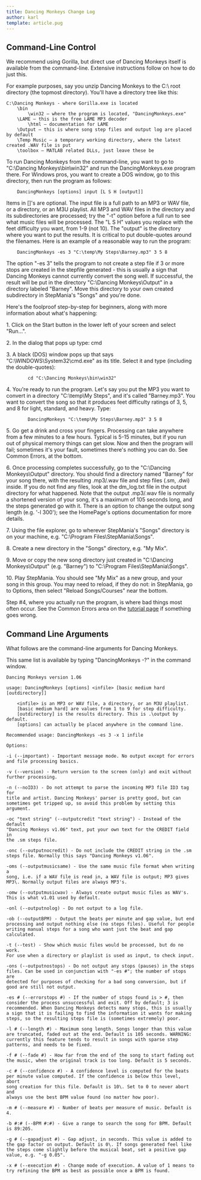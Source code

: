 ```yaml
---
title: Dancing Monkeys Change Log
author: karl
template: article.pug
---
```


## Command-Line Control

We recommend using Gorilla, but direct use of Dancing Monkeys itself is available from the command-line. Extensive instructions follow on how to do just this.

For example purposes, say you unzip Dancing Monkeys to the C:\ root directory (the topmost directory). You'll have a directory tree like this:

```
C:\Dancing Monkeys - where Gorilla.exe is located
    \bin
        \win32 – where the program is located, "DancingMonkeys.exe"
    \LAME – this is the free LAME MP3 decoder
        \html – documentation for LAME
    \Output – this is where song step files and output log are placed by default
    \Temp Music – a temporary working directory, where the latest created .WAV file is put
    \toolbox – MATLAB related DLLs, just leave these be
```

To run Dancing Monkeys from the command-line, you want to go to "C:\Dancing Monkeys\bin\win32" and run the DancingMonkeys.exe program there. For Windows pros, you want to create a DOS window, go to this directory, then run the program as follows:

```
    DancingMonkeys [options] input [L S H [output]]
```

Items in []'s are optional. The input file is a full path to an MP3 or WAV file, or a directory, or an M3U playlist. All MP3 and WAV files in the directory and its subdirectories are processed; try the "-t" option before a full run to see what music files will be processed. The "L S H" values you replace with the feet difficulty you want, from 1-9 (not 10). The "output" is the directory where you want to put the results. It is critical to put double-quotes around the filenames. Here is an example of a reasonable way to run the program:

```
    DancingMonkeys -es 3 "C:\temp\My Steps\Barney.mp3" 3 5 8
```

The option "-es 3" tells the program to not create a step file if 3 or more stops are created in the stepfile generated - this is usually a sign that Dancing Monkeys cannot currently convert the song well. If successful, the result will be put in the directory "C:\Dancing Monkeys\Output" in a directory labeled "Barney". Move this directory to your own created subdirectory in StepMania's "Songs" and you're done.

Here's the foolproof step-by-step for beginners, along with more information about what's happening:

1\. Click on the Start button in the lower left of your screen and select "Run...".

2\. In the dialog that pops up type: cmd

3\. A black (DOS) window pops up that says "C:\WINDOWS\System32\cmd.exe" as its title. Select it and type (including the double-quotes):

```
        cd "C:\Dancing Monkeys\bin\win32"
```

4\. You're ready to run the program. Let's say you put the MP3 you want to convert in a directory "C:\temp\My Steps", and it's called "Barney.mp3". You want to convert the song so that it produces feet difficulty ratings of 3, 5, and 8 for light, standard, and heavy. Type:

```
        DancingMonkeys "C:\temp\My Steps\Barney.mp3" 3 5 8
```

5\. Go get a drink and cross your fingers. Processing can take anywhere from a few minutes to a few hours. Typical is 5-15 minutes, but if you run out of physical memory things can get slow. Now and then the program will fail; sometimes it's your fault, sometimes there's nothing you can do. See Common Errors, at the bottom.

6\. Once processing completes successfully, go to the "C:\Dancing Monkeys\Output" directory. You should find a directory named "Barney" for your song there, with the resulting .mp3/.wav file and step files (.sm, .dwi) inside. If you do not find any files, look at the dm_log.txt file in the output directory for what happened. Note that the output .mp3/.wav file is normally a shortened version of your song, it's a maximum of 105 seconds long, and the steps generated go with it. There is an option to change the output song length (e.g. '-l 300'); see the HomePage's options documentation for more details.

7\. Using the file explorer, go to wherever StepMania's "Songs" directory is on your machine, e.g. "C:\Program Files\StepMania\Songs".

8\. Create a new directory in the "Songs" directory, e.g. "My Mix".

9\. Move or copy the new song directory just created in "C:\Dancing Monkeys\Output" (e.g. "Barney") to "C:\Program Files\StepMania\Songs".

10\. Play StepMania. You should see "My Mix" as a new group, and your song in this group. You may need to reload, if they do not: in StepMania, go to Options, then select "Reload Songs/Courses" near the bottom.

Step #4, where you actually run the program, is where bad things most often occur. See the Common Errors area on the [tutorial page](../tutorial/) if something goes wrong.

## Command Line Arguments

What follows are the command-line arguments for Dancing Monkeys.

This same list is available by typing "DancingMonkeys -?" in the command window.

```
Dancing Monkeys version 1.06

usage: DancingMonkeys [options] <infile> [basic medium hard [outdirectory]]

    <infile> is an MP3 or WAV file, a directory, or an M3U playlist.
    [basic medium hard] are values from 1 to 9 for step difficulty.
    [outdirectory] is the results directory. This is .\output by default.
    [options] can actually be placed anywhere in the command line.

Recommended usage: DancingMonkeys -es 3 -x 1 infile

Options:

-i (--important) - Important message mode. No output except for errors
and file processing basics.

-v (--version) - Return version to the screen (only) and exit without
further processing.

-n (--noID3) - Do not attempt to parse the incoming MP3 file ID3 tag for
title and artist. Dancing Monkeys' parser is pretty good, but can
sometimes get tripped up, so avoid this problem by setting this argument.

-oc "text string" (--outputcredit "text string") - Instead of the default
"Dancing Monkeys v1.06" text, put your own text for the CREDIT field in
the .sm steps file.

-onc (--outputnocredit) - Do not include the CREDIT string in the .sm
steps file. Normally this says "Dancing Monkeys v1.06".

-oms (--outputmusicsame) - Use the same music file format when writing a
song, i.e. if a WAV file is read in, a WAV file is output; MP3 gives
MP3\. Normally output files are always MP3's.

-omw (--outputmusicwav) - Always create output music files as WAV's.
This is what v1.01 used by default.

-onl (--outputnolog) - Do not output to a log file.

-ob (--outputBPM) - Output the beats per minute and gap value, but end
processing and output nothing else (no steps files). Useful for people
writing manual steps for a song who want just the beat and gap
calculated.

-t (--test) - Show which music files would be processed, but do no work.
For use when a directory or playlist is used as input, to check input.

-ons (--outputnostops) - Do not output any stops (pauses) in the steps
files. Can be used in conjunction with "-es #"; the number of stops are
detected for purposes of checking for a bad song conversion, but if
good are still not output.

-es # (--errorstops #) - If the number of stops found is > #, then
consider the process unsuccessful and exit. Off by default; 3 is
recommended. When Dancing Monkeys detects many stops, this is usually
a sign that it is failing to find the information it wants for making
steps, so the resulting steps file is (sometimes extremely) poor.

-l # (--length #) - Maximum song length. Songs longer than this value
are truncated, faded out at the end. Default is 105 seconds. WARNING:
currently this feature tends to result in songs with sparse step
patterns, and needs to be fixed.

-f # (--fade #) - How far from the end of the song to start fading out
the music, when the original track is too long. Default is 5 seconds.

-c # (--confidence #) - A confidence level is computed for the beats
per minute value computed. If the confidence is below this level, abort
song creation for this file. Default is 10\. Set to 0 to never abort and
always use the best BPM value found (no matter how poor).

-m # (--measure #) - Number of beats per measure of music. Default is 4.

-b #:# (--BPM #:#) - Give a range to search the song for BPM. Default
is 89:205.

-g # (--gapadjust #) - Gap adjust, in seconds. This value is added to
the gap factor on output. Default is 0\. If songs generated feel like
the steps come slightly before the musical beat, set a positive gap
value, e.g. "-g 0.05".

-x # (--execution #) - Change mode of execution. A value of 1 means to
try refining the BPM as best as possible once a BPM is found.
```
